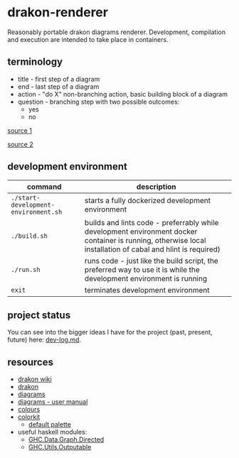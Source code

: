 # drakon-renderer

Reasonably portable drakon diagrams renderer. Development, compilation and execution are intended to take place in containers.

## terminology

* title - first step of a diagram
* end - last step of a diagram
* action - "do X" non-branching action, basic building block of a diagram
* question - branching step with two possible outcomes:
  * yes
  * no

[source 1](https://en.m.wikipedia.org/wiki/DRAKON#/media/File%3AIcons_of_Visual_Programming_Language_--DRAKON--.png)

[source 2](https://en.m.wikipedia.org/wiki/DRAKON)

## development environment

| command | description |
| --- | --- |
| `./start-development-environment.sh` | starts a fully dockerized development environment |
| `./build.sh` | builds and lints code - preferrably while development environment docker container is running, otherwise local installation of cabal and hlint is required) |
| `./run.sh` | runs code - just like the build script, the preferred way to use it is while the development environment is running |
| `exit` | terminates development environment |

## project status

You can see into the bigger ideas I have for the project (past, present, future) here: [dev-log.md](./dev-log.md).

## resources

* [drakon wiki](https://en.m.wikipedia.org/wiki/DRAKON)
* [drakon](https://drakonhub.com/read/docs)
* [diagrams](https://archives.haskell.org/projects.haskell.org/diagrams/doc/quickstart.html#introduction)
* [diagrams - user manual](https://archives.haskell.org/projects.haskell.org/diagrams/doc/manual.html)
* [colours](https://www.colourlovers.com)
* [colorkit](https://colorkit.co/)
  * [default palette](https://colorkit.co/palette/642915-963e20-c7522a-e5c185-fbf2c4-74a892-008585-006464-004343/)
* useful haskell modules:
  * [GHC.Data.Graph.Directed](https://hackage.haskell.org/package/ghc-9.4.7/docs/GHC-Data-Graph-Directed.html)
  * [GHC.Utils.Outputable](https://hackage.haskell.org/package/ghc-9.4.7/docs/GHC-Utils-Outputable.html)
